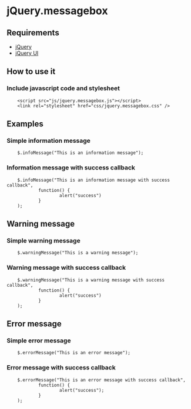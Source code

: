 
# jQuery.messagebox

## Requirements

*   [jQuery](http://jquery.com/)
*   [jQuery UI](http://jqueryui.com/)

## How to use it

### Include javascript code and stylesheet

        <script src="js/jquery.messagebox.js"></script>
        <link rel="stylesheet" href="css/jquery.messagebox.css" />

## Examples

### Simple information message

        $.infoMessage("This is an information message");

### Information message with success callback

        $.infoMessage("This is an information message with success callback", 
                function() {
                        alert("success")
                }
        );

## Warning message

### Simple warning message

        $.warningMessage("This is a warning message");

### Warning message with success callback

        $.warningMessage("This is a warning message with success callback", 
                function() {
                        alert("success")
                }
        );

## Error message

### Simple error message

        $.errorMessage("This is an error message");

### Error message with success callback

        $.errorMessage("This is an error message with success callback", 
                function() {
                        alert("success");
                }
        );
